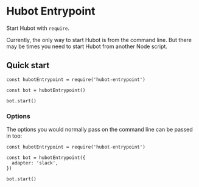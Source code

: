 Hubot Entrypoint
================

Start Hubot with `require`.

Currently, the only way to start Hubot is from the command line. But there may
be times you need to start Hubot from another Node script.


Quick start
-----------

```
const hubotEntrypoint = require('hubot-entrypoint')

const bot = hubotEntrypoint()

bot.start()
```


### Options

The options you would normally pass on the command line can be passed in too:

```
const hubotEntrypoint = require('hubot-entrypoint')

const bot = hubotEntrypoint({
  adapter: 'slack',
})

bot.start()
```

